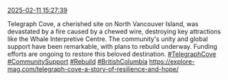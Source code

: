 [2025-02-11 15:27:39](https://mstdn.social/@hill_wanderer/113985956056907393)

Telegraph Cove, a cherished site on North Vancouver Island, was devastated by a fire caused by a chewed wire, destroying key attractions like the Whale Interpretive Centre. The community&#39;s unity and global support have been remarkable, with plans to rebuild underway. Funding efforts are ongoing to restore this beloved destination. <a href="https://mstdn.social/tags/TelegraphCove" class="mention hashtag" rel="tag">#TelegraphCove</a> <a href="https://mstdn.social/tags/CommunitySupport" class="mention hashtag" rel="tag">#CommunitySupport</a> <a href="https://mstdn.social/tags/Rebuild" class="mention hashtag" rel="tag">#Rebuild</a> <a href="https://mstdn.social/tags/BritishColumbia" class="mention hashtag" rel="tag">#BritishColumbia</a> <a href="https://explore-mag.com/telegraph-cove-a-story-of-resilience-and-hope/" target="_blank" rel="nofollow noopener noreferrer" translate="no">https://explore-mag.com/telegraph-cove-a-story-of-resilience-and-hope/</a>